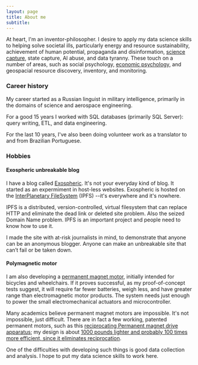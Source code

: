 ```yaml
---
layout: page
title: About me
subtitle: 
---
```

At heart, I'm an inventor-philosopher. I desire to apply my data science skills to helping solve societal ills, particularly energy and resource sustainability, achievement of human potential, propaganda and disinformation, [science capture](https://jbshirk.github.io/tags/#sciencing), state capture, AI abuse, and data tyranny. These touch on a number of areas, such as social psychology, [economic psychology](https://paper.dropbox.com/doc/The-Psycho-Linguistics-of-Sustainable-Economy-Q2y2fW9rE9WZbeZBNC2Rl), and geospacial resource discovery, inventory, and monitoring.

### Career history

My career started as a Russian linguist in military intelligence, primarily in the domains of science and aerospace engineering.

For a good 15 years I worked with SQL databases (primarily SQL Server): query writing, ETL, and data engineering.

For the last 10 years, I've also been doing volunteer work as a translator to and from Brazilian Portuguese.

### Hobbies
#### Exospheric unbreakable blog
I have a blog called [Exospheric](https://js.ipfs.io/ipns/QmZJBQBXX98AuTcoR1HBGdbe5Gph74ZBWSgNemBcqPNv1W/). It's not your everyday kind of blog. It started as an expermiment in host-less websites. Exospheric is hosted on the [InterPlanetary FileSystem](https://ipfs.io/) (IPFS) --it's everywhere and it's nowhere.

IPFS is a distributed, version-controlled, virtual filesystem that can replace HTTP and eliminate the dead link or deleted site problem. Also the seized Domain Name problem. IPFS is an important project and people need to know how to use it. 

I made the site with at-risk journalists in mind, to demonstrate that anyone can be an anonymous blogger. Anyone can make an unbreakable site that can’t fail or be taken down. 

#### Polymagnetic motor 
I am also developing a [permanent magnet motor](https://jbshirk.github.io/tags#PPMM), initially intended for bicycles and wheelchairs. If it proves successful, as my proof-of-concept tests suggest, it will require far fewer batteries, weigh less, and have greater range than electromagnetic motor products. The system needs just enough to power the small electromechanical actuators and microcontroller. 

Many academics believe permanent magnet motors are impossible. It's not impossible, just difficult. There are in fact a few working, patented permanent motors, such as this [reciprocating Permanent magnet drive apparatus](https://patents.google.com/patent/US8487484B1/en); my design is about [1000 pounds lighter and probably 100 times more efficient, since it eliminates reciprocation](https://www.youtube.com/watch?v=ZoxyqxHYKBs). 

One of the difficulties with developing such things is good data collection and analysis. I hope to put my data science skills to work here.

